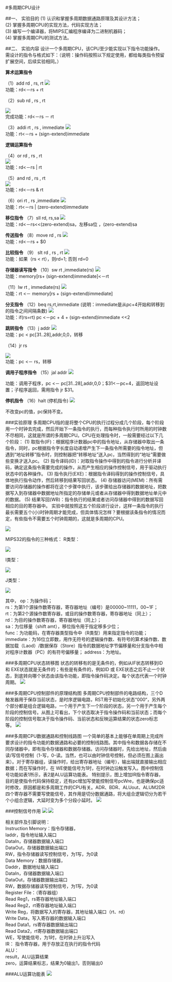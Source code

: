 #多周期CPU设计

##一、 实验目的
(1) 认识和掌握多周期数据通路原理及其设计方法；<br>
(2) 掌握多周期CPU的实现方法，代码实现方法；<br>
(3) 编写一个编译器，将MIPS汇编程序编译为二进制机器码；<br>
(4) 掌握多周期CPU的测试方法。<br>

##二、 实验内容
设计一个多周期CPU，该CPU至少能实现以下指令功能操作。需设计的指令与格式如下：（说明：操作码按照以下规定使用，都给每类指令预留扩展空间，后续实验相同。）

**算术运算指令**

（1）add  rd , rs, rt
![](images/add.png)<br>
功能：rd<－rs + rt

（2）sub  rd , rs , rt

![](images/sub.png)<br>
完成功能：rd<－rs － rt

（3）addi  rt , rs , immediate
![](images/addi.png)<br>
功能：rt<－rs + (sign-extend)immediate

**逻辑运算指令**

（4）or  rd , rs , rt<br>
![](images/or.png)<br>
功能：rd<－rs | rt

（5）and  rd , rs , rt<br>
![](images/and.png)<br>
功能：rd<－rs & rt

（6）ori  rt , rs ,immediate
![](images/ori.png)<br>
功能：rt<－rs | (zero-extend)immediate

**移位指令**
（7）sll  rd, rs,sa
![](images/sll.png)<br>
功能：rd<－rs<<(zero-extend)sa，左移sa位 ，(zero-extend)sa

**传送指令**
（8）move  rd , rs
![](images/move.png)<br>
功能：rd<－rs + $0

**比较指令**
（9） slt  rd , rs , rt
![](images/slt.png)<br>
功能：如果（rs < rt），则rd=1;  否则 rd=0

**存储器读写指令**
（10）sw  rt ,immediate(rs)
![](images/sw.png)<br>
功能：memory[rs+ (sign-extend)immediate]<－rt

（11）lw  rt , immediate(rs)
![](images/lw.png)<br>
功能：rt <－ memory[rs + (sign-extend)immediate]

**分支指令**
（12）beq  rs,rt,immediate (说明：immediate是从pc+4开始和转移到的指令之间间隔条数)
![](images/beq.png)<br>
功能：if(rs=rt) pc <－pc + 4 + (sign-extend)immediate <<2

**跳转指令**
（13）j  addr
![](images/j.png)<br>
功能：pc < pc[31..28],addr,0,0，转移

（14）jr  rs

![](images/jr.png)<br>
功能：pc <－ rs，转移

**调用子程序指令**
（15）jal  addr
![](images/jal.png)

功能：调用子程序，pc <－ pc[31..28],addr,0,0；$31<－pc+4，返回地址设置；子程序返回，需用指令 jr $31。

**停机指令**
（16）halt (停机指令)
![](images/halt.png)

不改变pc的值，pc保持不变。

###实验原理
多周期CPU指的是将整个CPU的执行过程分成几个阶段，每个阶段用一个时钟去完成，然后开始下一条指令的执行，而每种指令执行时所用的时钟数不尽相同，这就是所谓的多周期CPU。CPU在处理指令时，一般需要经过以下几个阶段：
    (1) 取指令(IF)：根据程序计数器pc中的指令地址，从存储器中取出一条指令，同时，pc根据指令字长度自动递增产生下一条指令所需要的指令地址，但遇到“地址转移”指令时，则控制器把“转移地址”送入pc，当然得到的“地址”需要做些变换才送入pc。
    (2) 指令译码(ID)：对取指令操作中得到的指令进行分析并译码，确定这条指令需要完成的操作，从而产生相应的操作控制信号，用于驱动执行状态中的各种操作。
    (3) 指令执行(EXE)：根据指令译码得到的操作控制信号，具体地执行指令动作，然后转移到结果写回状态。
    (4) 存储器访问(MEM)：所有需要访问存储器的操作都将在这个步骤中执行，该步骤给出存储器的数据地址，把数据写入到存储器中数据地址所指定的存储单元或者从存储器中得到数据地址单元中的数据。
    (5) 结果写回(WB)：指令执行的结果或者访问存储器中得到的数据写回相应的目的寄存器中。
    实验中就按照这五个阶段进行设计，这样一条指令的执行最长需要五个(小)时钟周期才能完成，但具体情况怎样？要根据该条指令的情况而定，有些指令不需要五个时钟周期的，这就是多周期的CPU。

![](images/process.png)

MIPS32的指令的三种格式：
R类型：

![](images/Rtype.png)

I类型：

![](images/Itype.png)

J类型：

![](images/Jtype.png)

其中，
op：为操作码；<br>
rs：为第1个源操作数寄存器，寄存器地址（编号）是00000~11111，00~1F；<br>
rt：为第2个源操作数寄存器，或目的操作数寄存器，寄存器地址（同上）；<br>
rd：为目的操作数寄存器，寄存器地址（同上）；<br>
sa：为位移量（shift amt），移位指令用于指定移多少位；<br>
func：为功能码，在寄存器类型指令中（R类型）用来指定指令的功能；<br>
immediate：为16位立即数，用作无符号的逻辑操作数、有符号的算术操作数、数据加载（Laod）/数据保存（Store）指令的数据地址字节偏移量和分支指令中相对程序计数器（PC）的有符号偏移量；
    address：为地址。<br>

###多周期CPU状态转移图
状态的转移有的是无条件的，例如从IF状态转移到ID 和 EXE状态就是无条件的；有些是有条件的，例如ID 或 EXE状态之后不止一个状态，到底转向哪个状态由该指令功能，即指令操作码决定。每个状态代表一个时钟周期。
![](images/StateTransition.png)

###多周期CPU控制部件的原理结构图
多周期CPU控制部件的电路结构，三个D触发器用于保存当前状态，是时序逻辑电路，RST用于初始化状态“000“，另外两个部分都是组合逻辑电路，一个用于产生下一个阶段的状态，另一个用于产生每个阶段的控制信号。从图上可看出，下个状态取决于指令操作码和当前状态；而每个阶段的控制信号取决于指令操作码、当前状态和反映运算结果的状态zero标志等。
![](images/CUprinciple.png)


###多周期CPU数据通路和控制线路图
一个简单的基本上能够在单周期上完成所要求设计的指令功能的数据通路和必要的控制线路图。其中指令和数据各存储在不同存储器中，即有指令存储器和数据存储器。访问存储器时，先给出地址，然后由读/写信号控制（1-写，0-读。当然，也可以由时钟信号控制，但必须在图上画出来）。对于寄存器组，读操作时，给出寄存器地址（编号），输出端就直接输出相应数据；而在写操作时，在 WE使能信号为1时，在时钟边沿触发写入。图中控制信号功能如表1所示，表2是ALU运算功能表。
特别提示，图上增加IR指令寄存器，目的是使指令代码保持稳定，还有pc增加写使能控制信号pcWre，也是确保pc适时修改，原因都是和多周期工作的CPU有关。ADR、BDR、ALUout、ALUM2DR四个寄存器不需要写使能信号，其作用是切分数据通路，将大组合逻辑切分为若干个小组合逻辑，大延时变为多个分段小延时。
![](images/dataandcontrol.png)

###控制信号作用
![](images/control1.png)
![](images/control2.png)


相关部件及引脚说明：<br>
Instruction Memory：指令存储器，<br>
        Iaddr，指令地址输入端口<br>
        DataIn，存储器数据输入端口<br>
        DataOut，存储器数据输出端口<br>
        RW，指令存储器读写控制信号，为1写，为0读<br>
Data Memory：数据存储器，<br>
        Daddr，数据地址输入端口<br>
        DataIn，存储器数据输入端口<br>
        DataOut，存储器数据输出端口<br>
        RW，数据存储器读写控制信号，为1写，为0读<br>
Register File：（寄存器组）<br>
        Read Reg1，rs寄存器地址输入端口<br>
        Read Reg2，rt寄存器地址输入端口<br>
        Write Reg，将数据写入的寄存器，其地址输入端口（rt、rd）<br>
        Write Data，写入寄存器的数据输入端口<br>
        Read Data1，rs寄存器数据输出端口<br>
        Read Data2，rt寄存器数据输出端口<br>
        WE，写使能信号，为1时，在时钟上升沿写入<br>
IR：    指令寄存器，用于存放正在执行的指令代码<br>
ALU：<br>
        result，ALU运算结果<br>
        zero，运算结果标志，结果为0输出1，否则输出0<br>


###ALU运算功能表
![](images/ALU.png)
